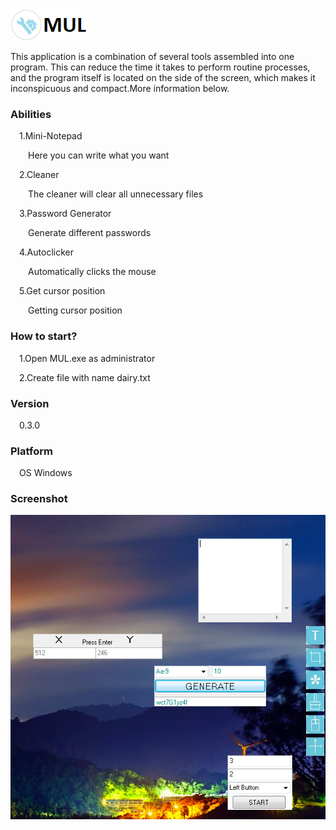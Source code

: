 <img src="imgs/icon.png">
<p>This application is a combination of several tools assembled into one program. This can reduce the time it takes to perform routine processes, and the program itself is located on the side of the screen, which makes it inconspicuous and compact.More information below.</p>
<h3>Abilities</h3>
<p>&#8195;1.Mini-Notepad
<p>&#8195;&#8195;Here you can write what you want  
<p>&#8195;2.Cleaner
<p>&#8195;&#8195;The cleaner will clear all unnecessary files
<p>&#8195;3.Password Generator
  <p>&#8195;&#8195;Generate different passwords 
<p>&#8195;4.Autoclicker
  <p>&#8195;&#8195;Automatically clicks the mouse 
<p>&#8195;5.Get cursor position
  <p>&#8195;&#8195;Getting cursor position
<h3>How to start?</h3>
<p>&#8195;1.Open MUL.exe as administrator</p>
<p>&#8195;2.Create file with name dairy.txt</p>
<h3>Version</h3>
<p>&#8195;0.3.0</p>
<h3>Platform</h3>
<p>&#8195;OS Windows</p>
<h3>Screenshot</h3>
<img src="imgs/screenshot.png">
